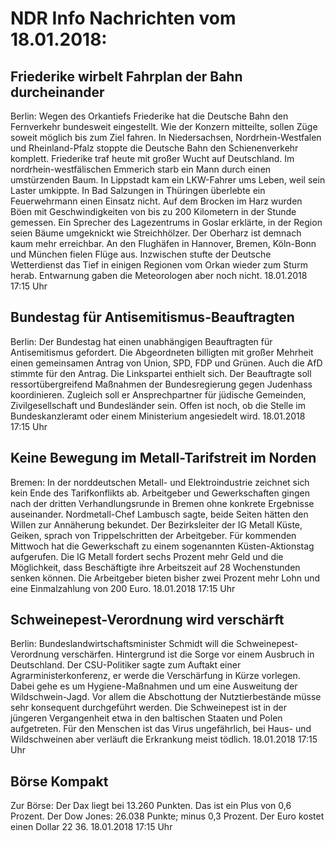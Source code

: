 # NDR Info Nachrichten vom 18.01.2018:


## Friederike wirbelt Fahrplan der Bahn durcheinander
Berlin: Wegen des Orkantiefs Friederike hat die Deutsche Bahn den Fernverkehr bundesweit eingestellt. Wie der Konzern mitteilte, sollen Züge soweit möglich bis zum Ziel fahren. In Niedersachsen, Nordrhein-Westfalen und Rheinland-Pfalz stoppte die Deutsche Bahn den Schienenverkehr komplett. Friederike traf heute mit großer Wucht auf Deutschland. Im nordrhein-westfälischen Emmerich starb ein Mann durch einen umstürzenden Baum. In Lippstadt kam ein LKW-Fahrer ums Leben, weil sein Laster umkippte. In Bad Salzungen in Thüringen überlebte ein Feuerwehrmann einen Einsatz nicht. Auf dem Brocken im Harz wurden Böen mit Geschwindigkeiten von bis zu 200 Kilometern in der Stunde gemessen. Ein Sprecher des Lagezentrums in Goslar erklärte, in der Region seien Bäume umgeknickt wie Streichhölzer. Der Oberharz ist demnach kaum mehr erreichbar. An den Flughäfen in Hannover, Bremen, Köln-Bonn und München fielen Flüge aus. Inzwischen stufte der Deutsche Wetterdienst das Tief in einigen Regionen vom Orkan wieder zum Sturm herab. Entwarnung gaben die Meteorologen aber noch nicht. 18.01.2018 17:15 Uhr 

## Bundestag für Antisemitismus-Beauftragten
Berlin: Der Bundestag hat einen unabhängigen Beauftragten für Antisemitismus gefordert. Die Abgeordneten billigten mit großer Mehrheit einen gemeinsamen Antrag von Union, SPD, FDP und Grünen. Auch die AfD stimmte für den Antrag. Die Linkspartei enthielt sich. Der Beauftragte soll ressortübergreifend Maßnahmen der Bundesregierung gegen Judenhass koordinieren. Zugleich soll er Ansprechpartner für jüdische Gemeinden, Zivilgesellschaft und Bundesländer sein. Offen ist noch, ob die Stelle im Bundeskanzleramt oder einem Ministerium angesiedelt wird. 18.01.2018 17:15 Uhr 

## Keine Bewegung im Metall-Tarifstreit im Norden
Bremen: In der norddeutschen Metall- und Elektroindustrie zeichnet sich kein Ende des Tarifkonflikts ab. Arbeitgeber und Gewerkschaften gingen nach der dritten Verhandlungsrunde in Bremen ohne konkrete Ergebnisse auseinander. Nordmetall-Chef Lambusch sagte, beide Seiten hätten den Willen zur Annäherung bekundet. Der Bezirksleiter der IG Metall Küste, Geiken, sprach von Trippelschritten der Arbeitgeber. Für kommenden Mittwoch hat die Gewerkschaft zu einem sogenannten Küsten-Aktionstag aufgerufen. Die IG Metall fordert sechs Prozent mehr Geld und die Möglichkeit, dass Beschäftigte ihre Arbeitszeit auf 28 Wochenstunden senken können. Die Arbeitgeber bieten bisher zwei Prozent mehr Lohn und eine Einmalzahlung von 200 Euro. 18.01.2018 17:15 Uhr 

## Schweinepest-Verordnung wird verschärft
Berlin:	Bundeslandwirtschaftsminister Schmidt will die Schweinepest-Verordnung verschärfen. Hintergrund ist die Sorge vor einem Ausbruch in Deutschland. Der CSU-Politiker sagte zum Auftakt einer Agrarministerkonferenz, er werde die Verschärfung in Kürze vorlegen. Dabei gehe es um Hygiene-Maßnahmen und um eine Ausweitung der Wildschwein-Jagd. Vor allem die Abschottung der Nutztierbestände müsse sehr konsequent durchgeführt werden. Die Schweinepest ist in der jüngeren Vergangenheit etwa in den baltischen Staaten und Polen aufgetreten. Für den Menschen ist das Virus ungefährlich, bei Haus- und Wildschweinen aber verläuft die Erkrankung meist tödlich. 18.01.2018 17:15 Uhr 

## Börse Kompakt
Zur Börse: Der Dax liegt bei 13.260 Punkten. Das ist ein Plus  von 0,6 Prozent. Der Dow Jones: 26.038 Punkte; minus 0,3 Prozent. Der Euro kostet einen Dollar 22 36. 18.01.2018 17:15 Uhr 
